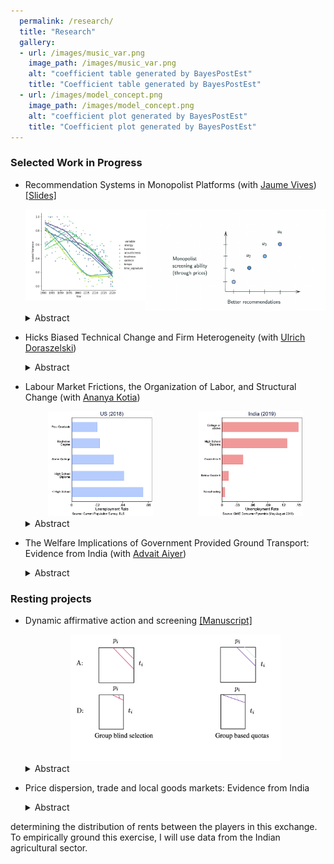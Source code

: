 ```yaml
---
  permalink: /research/
  title: "Research"
  gallery:
  - url: /images/music_var.png
    image_path: /images/music_var.png
    alt: "coefficient table generated by BayesPostEst"
    title: "Coefficient table generated by BayesPostEst"
  - url: /images/model_concept.png
    image_path: /images/model_concept.png
    alt: "coefficient plot generated by BayesPostEst"
    title: "Coefficient plot generated by BayesPostEst"
---
```


### Selected Work in Progress

- Recommendation Systems in Monopolist Platforms (with [Jaume Vives](https://jvivesb.github.io)) [[Slides]](/files/Slides_Pitch_Rec_systems_web.pdf)
  <div id="banner" style="overflow: hidden; display: flex; justify-content:space-around;">
      <div class="" style="max-width: 80%; max-height: 80%;">
            <img src ="/images/music_var.png" alt="Diversity decreases with time" title="Observable characteristics in music">
      </div>
      <div class="" style="max-width: 60%; max-height: 60%;">
            <img src ="/images/try_white1.png" alt="Welfare changes are ambiguous" title="Welfare with strengthening recommender">
      </div>
  </div>
  <details>
  <summary>Abstract</summary>
  How do recommenders change the supply of content creators on large platforms? We sample streams from a large music streaming platform and find that niche music has declined in terms of its streams and producers. We explain this through a monopolist platform’s price decisions with heterogeneous creators and consumers. We show that if there are fixed costs incurred by creators, then as the recommender system gets better the platform screens out niche content by lowering their streaming rates. Nevertheless, good recommender systems better match the surviving content and overall effects on consumer surplus is ambiguous. We write down a model of consumer to empirically analyze demand using a random coefficient model. We will estimate this model using recommendations and usage data from a large streaming platform and comment on the role of pricing and recommendation in jointly determining supply.<br>
  
  </details>


- Hicks Biased Technical Change and Firm Heterogeneity (with [Ulrich Doraszelski](https://bepp.wharton.upenn.edu/profile/ulrichd/#overview))
  <details>
  <summary>Abstract</summary>
  We examine the role of labor augmenting technical progress in giving rise to important observed aggregate patterns of employment and markups. We set up a tractable model of a distribution of firms which have heterogeneous labor and capital augmenting technologies. We solve for both static and dynamic models and write down analytical expressions for how various aggregate objects evolve when the distribution of labor productivity shifts, while using computational methods to carry out comparative statics for the derived distributions of labor shares, concentration etc. We find that labor augmenting technical change robustly explains observed patterns of labor share movement, however patterns of concentration are fragile to model specification. <br>
  </details>
  
  
- Labour Market Frictions, the Organization of Labor, and Structural Change (with [Ananya Kotia](https://www.lse.ac.uk/economics/people/research-students/ananya-kotia)) 
  <div id="banner" style="overflow: hidden; display: flex; justify-content:space-around;">
      <div class="" style="max-width: 35%; max-height: 35%;">
            <img src ="/images/us_emp.png" title="US unemployment vs education">
      </div>
      <div class="" style="max-width: 35%; max-height: 35%;">
            <img src ="/images/ind_emp.png" title="India unemployment vs education">
      </div>
  </div>
  <details>
  <summary>Abstract</summary>
  How do labor regulations determine unemployment and firm dynamics? We examine the importance of firm side frictions in leading to this unemployment with data from the Indian labor market. We have access to a novel historical panel of administrative data on manufacturing firms at a monthly level. Using variation from an exogenous policy shock that raised firing costs and flexible production function estimation techniques, we will identify how the input mix changed in India. We will then structurally model the general equilibrium effects of this tax on employment using a Hopenhayn-Rogerson type framework. <br>
  
  
  </details>

- The Welfare Implications of Government Provided Ground Transport: Evidence from India (with [Advait Aiyer](https://advaitr8.github.io))
  <details>
  <summary>Abstract</summary>
  How important are low-cost public transport options for consumer welfare? Rural to urban migration, is known to be a powerful force for poverty alleviation, happens mostly on intercity transit and is majorly serviced by public providers. However, the rapid repeal of public options, which is often peddled as a cost saving measure for governments, could significantly hurt low-income consumers. We assemble a comprehensive dataset of intercity transit in an Indian state and will use demand estimation techniques to demonstrate the welfare added by public options. <br>
  </details>

### Resting projects

- Dynamic affirmative action and screening [[Manuscript]](/files/712_Applied_Micro_RP_Writeup_web.pdf)
  <div id="banner" style="overflow: hidden; display: flex; justify-content:space-around;">
      <div class="" style="max-width: 70%; max-height: 70%;">
            <img src ="/images/Screening_tests.png" title="Screening with affirmative action">
      </div>
  </div>
  <details>
  <summary>Abstract</summary>
  Can we solve the pipeline problem using affirmative action policies? I write down a setup with heterogenous agents belonging to advantaged and disadvantaged groups. I show that one-shot affirmative actions are sufficient when signals are equally informative across groups. This cannot be extended in the presence of differential signal structures. Knowing group biases in the ways people are screened in any stage of a pipeline is thus imperative before we can prescribe affirmative action policies. <br>
  </details>

- Price dispersion, trade and local goods markets: Evidence from India
  <details>
  <summary>Abstract</summary>
  Do information frictions lead to significant market power? Real world markets are spread out geographically and involve disaggregated exchange between a smaller subset of buyers and sellers in multiple locations.I will study the interaction of information with market infrastructure in jointly
determining the distribution of rents between the players in this exchange. To empirically ground this exercise, I will use data from the Indian agricultural  sector. <br>
  </details>